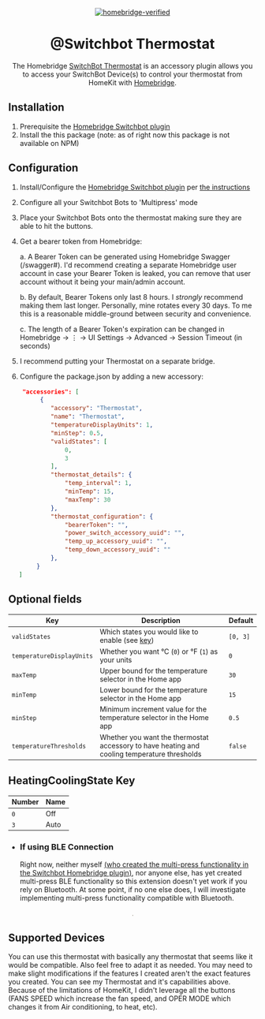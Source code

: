 <span align="center">

<a href=""><img alt="homebridge-verified" src="" width="350px"></a>

# @Switchbot Thermostat

<p>The Homebridge <a href="https://www.switch-bot.com">SwitchBot Thermostat</a> is an accessory plugin allows you to access your SwitchBot Device(s) to control your thermostat from HomeKit with
  <a href="https://homebridge.io">Homebridge</a>. 
</p>

</span>

## Installation

1. Prerequisite the [Homebridge Switchbot plugin](https://www.npmjs.com/package/@switchbot/homebridge-switchbot)
2. Install the this package (note: as of right now this package is not available on NPM)

## Configuration

1. Install/Configure the [Homebridge Switchbot plugin](https://www.npmjs.com/package/@switchbot/homebridge-switchbot) per [the instructions ](https://github.com/OpenWonderLabs/homebridge-switchbot#readme)
2. Configure all your Switchbot Bots to 'Multipress' mode
3. Place your Switchbot Bots onto the thermostat making sure they are able to hit the buttons.
4. Get a bearer token from Homebridge:

   a. A Bearer Token can be generated using Homebridge Swagger (/swagger#). I'd recommend creating a separate Homebridge user account in case your Bearer Token is leaked, you can remove that user account without it being your main/admin account.

   b. By default, Bearer Tokens only last 8 hours. I _strongly_ recommend making them last longer. Personally, mine rotates every 30 days. To me this is a reasonable middle-ground between security and convenience.

   c. The length of a Bearer Token's expiration can be changed in Homebridge -> ⋮ -> UI Settings -> Advanced -> Session Timeout (in seconds)

5. I recommend putting your Thermostat on a separate bridge.
6. Configure the package.json by adding a new accessory:

```json
    "accessories": [
         {
            "accessory": "Thermostat",
            "name": "Thermostat",
            "temperatureDisplayUnits": 1,
            "minStep": 0.5,
            "validStates": [
                0,
                3
            ],
            "thermostat_details": {
                "temp_interval": 1,
                "minTemp": 15,
                "maxTemp": 30
            },
            "thermostat_configuration": {
                "bearerToken": "",
                "power_switch_accessory_uuid": "",
                "temp_up_accessory_uuid": "",
                "temp_down_accessory_uuid": ""
            },
        }
   ]
```

## Optional fields

| Key                       | Description                                                                                  | Default  |
| ------------------------- | -------------------------------------------------------------------------------------------- | -------- |
| `validStates`             | Which states you would like to enable (see [key](#heatingcoolingstate-key))                  | `[0, 3]` |
| `temperatureDisplayUnits` | Whether you want °C (`0`) or °F (`1`) as your units                                          | `0`      |
| `maxTemp`                 | Upper bound for the temperature selector in the Home app                                     | `30`     |
| `minTemp`                 | Lower bound for the temperature selector in the Home app                                     | `15`     |
| `minStep`                 | Minimum increment value for the temperature selector in the Home app                         | `0.5`    |
| `temperatureThresholds`   | Whether you want the thermostat accessory to have heating and cooling temperature thresholds | `false`  |

## HeatingCoolingState Key

| Number | Name |
| ------ | ---- |
| `0`    | Off  |
| `3`    | Auto |

- ### If using BLE Connection
  Right now, neither myself [(who created the multi-press functionality in the Switchbot Homebridge plugin)](https://github.com/OpenWonderLabs/homebridge-switchbot/pull/628), nor anyone else, has yet created multi-press BLE functionality so this extension doesn't yet work if you rely on Bluetooth. At some point, if no one else does, I will investigate implementing multi-press functionality compatible with Bluetooth.

<p align="center">

<img src="./Thermostat.jpg" width="1px">

</p>

## Supported Devices

You can use this thermostat with basically any thermostat that seems like it would be compatible. Also feel free to adapt it as needed. You may need to make slight modifications if the features I created aren't the exact features you created. You can see my Thermostat and it's capabilities above. Because of the limitations of HomeKit, I didn't leverage all the buttons (FANS SPEED which increase the fan speed, and OPER MODE which changes it from Air conditioning, to heat, etc).
